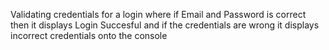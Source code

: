 Validating credentials for a login 
where if Email and Password is correct then it displays Login Succesful
and if the credentials are wrong it displays incorrect credentials onto the console
